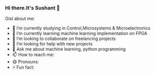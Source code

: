### Hi there.It's Sushant 👋

Gist about me:

- 🔭 I’m currently studying in Control,Microsystems & Microelectronics
- 🌱 I’m currently learning machine learning implementation on FPGA
- 👯 I’m looking to collaborate on freelancing projects
- 🤔 I’m looking for help with new projects
- 💬 Ask me about machine learning, python programming
- 📫 How to reach me:
- 😄 Pronouns: 
- ⚡ Fun fact: 
